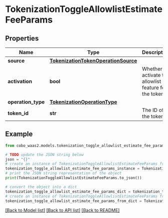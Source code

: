 # TokenizationToggleAllowlistEstimateFeeParams


## Properties

Name | Type | Description | Notes
------------ | ------------- | ------------- | -------------
**source** | [**TokenizationTokenOperationSource**](TokenizationTokenOperationSource.md) |  | 
**activation** | **bool** | Whether to activate the allowlist feature for the token. | 
**operation_type** | [**TokenizationOperationType**](TokenizationOperationType.md) |  | 
**token_id** | **str** | The ID of the token. | 

## Example

```python
from cobo_waas2.models.tokenization_toggle_allowlist_estimate_fee_params import TokenizationToggleAllowlistEstimateFeeParams

# TODO update the JSON string below
json = "{}"
# create an instance of TokenizationToggleAllowlistEstimateFeeParams from a JSON string
tokenization_toggle_allowlist_estimate_fee_params_instance = TokenizationToggleAllowlistEstimateFeeParams.from_json(json)
# print the JSON string representation of the object
print(TokenizationToggleAllowlistEstimateFeeParams.to_json())

# convert the object into a dict
tokenization_toggle_allowlist_estimate_fee_params_dict = tokenization_toggle_allowlist_estimate_fee_params_instance.to_dict()
# create an instance of TokenizationToggleAllowlistEstimateFeeParams from a dict
tokenization_toggle_allowlist_estimate_fee_params_from_dict = TokenizationToggleAllowlistEstimateFeeParams.from_dict(tokenization_toggle_allowlist_estimate_fee_params_dict)
```
[[Back to Model list]](../README.md#documentation-for-models) [[Back to API list]](../README.md#documentation-for-api-endpoints) [[Back to README]](../README.md)


